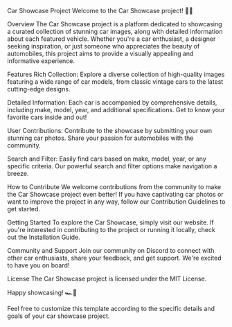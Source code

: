 Car Showcase Project
Welcome to the Car Showcase project! 🚗✨

Overview
The Car Showcase project is a platform dedicated to showcasing a curated collection of stunning car images, along with detailed information about each featured vehicle. Whether you're a car enthusiast, a designer seeking inspiration, or just someone who appreciates the beauty of automobiles, this project aims to provide a visually appealing and informative experience.

Features
Rich Collection: Explore a diverse collection of high-quality images featuring a wide range of car models, from classic vintage cars to the latest cutting-edge designs.

Detailed Information: Each car is accompanied by comprehensive details, including make, model, year, and additional specifications. Get to know your favorite cars inside and out!

User Contributions: Contribute to the showcase by submitting your own stunning car photos. Share your passion for automobiles with the community.

Search and Filter: Easily find cars based on make, model, year, or any specific criteria. Our powerful search and filter options make navigation a breeze.

How to Contribute
We welcome contributions from the community to make the Car Showcase project even better! If you have captivating car photos or want to improve the project in any way, follow our Contribution Guidelines to get started.

Getting Started
To explore the Car Showcase, simply visit our website. If you're interested in contributing to the project or running it locally, check out the Installation Guide.

Community and Support
Join our community on Discord to connect with other car enthusiasts, share your feedback, and get support. We're excited to have you on board!

License
The Car Showcase project is licensed under the MIT License.

Happy showcasing! 🏎️💨

Feel free to customize this template according to the specific details and goals of your car showcase project.
